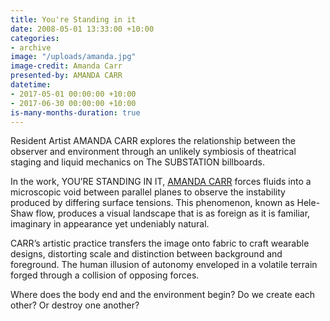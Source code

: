 ```yaml
---
title: You're Standing in it
date: 2008-05-01 13:33:00 +10:00
categories:
- archive
image: "/uploads/amanda.jpg"
image-credit: Amanda Carr
presented-by: AMANDA CARR
datetime:
- 2017-05-01 00:00:00 +10:00
- 2017-06-30 00:00:00 +10:00
is-many-months-duration: true
---
```


Resident Artist AMANDA CARR explores the relationship between the observer and environment through an unlikely symbiosis of theatrical staging and liquid mechanics on The SUBSTATION billboards.

In the work, YOU’RE STANDING IN IT, [AMANDA CARR](http://amandacarrcreative.com/) forces fluids into a microscopic void between parallel planes to observe the instability produced by differing surface tensions. This phenomenon, known as Hele-Shaw flow, produces a visual landscape that is as foreign as it is familiar, imaginary in appearance yet undeniably natural.

CARR’s artistic practice transfers the image onto fabric to craft wearable designs, distorting scale and distinction between background and foreground. The human illusion of autonomy enveloped in a volatile terrain forged through a collision of opposing forces.

Where does the body end and the environment begin? Do we create each other? Or destroy one another?
